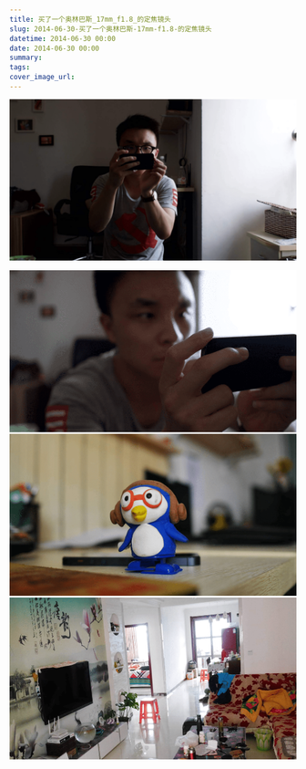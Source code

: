 ```yaml
---
title: 买了一个奥林巴斯_17mm_f1.8_的定焦镜头
slug: 2014-06-30-买了一个奥林巴斯-17mm-f1.8-的定焦镜头
datetime: 2014-06-30 00:00
date: 2014-06-30 00:00
summary: 
tags: 
cover_image_url: 
---
```

![58313-4thbvxgeiu.png](../assets/2019/09/1379045716.png)
<!--more-->
![68849-i5f2r8gnmop.png](../assets/2019/09/3558509554.png)
![18199-6hiv7r8u2xn.png](../assets/2019/09/3390498903.png)
![43528-6zpinregonc.png](../assets/2019/09/557259879.png)